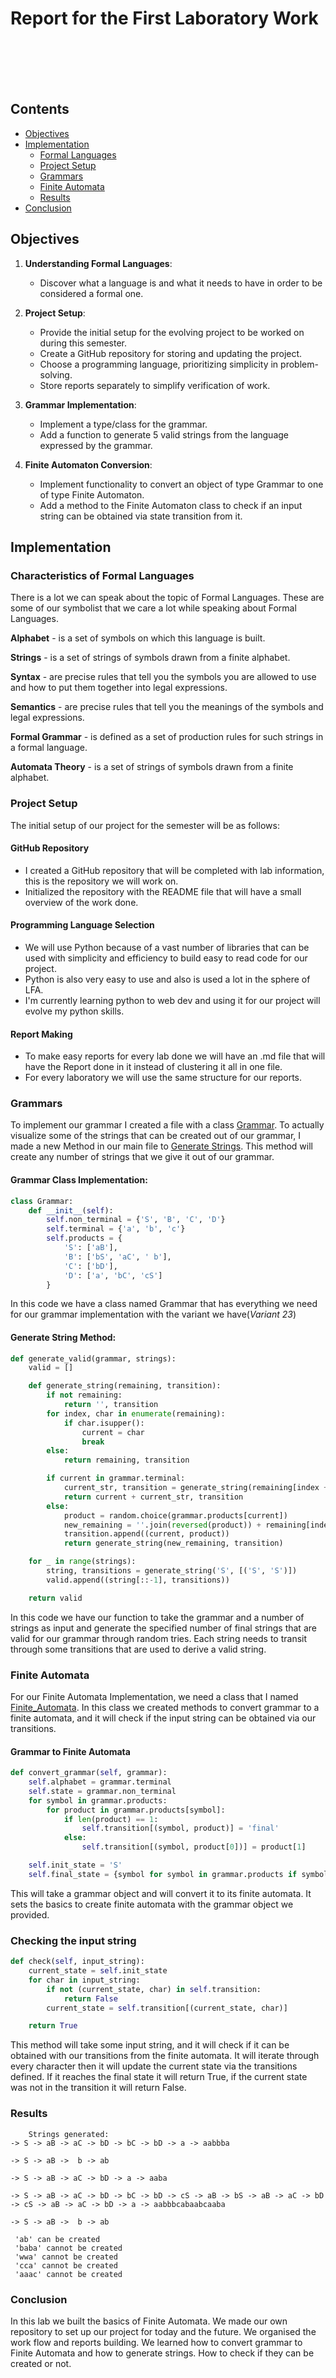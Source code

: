 # Report for the First Laboratory Work

<br><br>
<br><br>

## Contents

- [Objectives](#objectives)
- [Implementation](#implementation)
  - [Formal Languages](#characteristics-of-formal-languages)
  - [Project Setup](#project-setup)
  - [Grammars](#grammars)
  - [Finite Automata](#finite-automata)
  - [Results](#results)
- [Conclusion](#conclusion)

## Objectives

1. **Understanding Formal Languages**:

   - Discover what a language is and what it needs to have in order to be considered a formal one.

2. **Project Setup**:

   - Provide the initial setup for the evolving project to be worked on during this semester.
   - Create a GitHub repository for storing and updating the project.
   - Choose a programming language, prioritizing simplicity in problem-solving.
   - Store reports separately to simplify verification of work.

3. **Grammar Implementation**:

   - Implement a type/class for the grammar.
   - Add a function to generate 5 valid strings from the language expressed by the grammar.

4. **Finite Automaton Conversion**:
   - Implement functionality to convert an object of type Grammar to one of type Finite Automaton.
   - Add a method to the Finite Automaton class to check if an input string can be obtained via state transition from it.

## Implementation

### Characteristics of Formal Languages

There is a lot we can speak about the topic of Formal Languages. These are some of our symbolist that we care a lot
while speaking about Formal Languages.

**Alphabet** - is a set of symbols on which this language is built.

**Strings** - is a set of strings of symbols drawn from a finite alphabet.

**Syntax** - are precise rules that tell you the symbols you are allowed to use and how to put them together into legal expressions.

**Semantics** - are precise rules that tell you the meanings of the symbols and legal expressions.

**Formal Grammar** - is defined as a set of production rules for such strings in a formal language.

**Automata Theory** - is a set of strings of symbols drawn from a finite alphabet.

### Project Setup

The initial setup of our project for the semester will be as follows:

#### GitHub Repository

- I created a GitHub repository that will be completed with lab information, this is the repository we will work on.
- Initialized the repository with the README file that will have a small overview of the work done.

#### Programming Language Selection

- We will use Python because of a vast number of libraries that can be used with simplicity and efficiency to build easy to read code for our project.
- Python is also very easy to use and also is used a lot in the sphere of LFA.
- I'm currently learning python to web dev and using it for our project will evolve my python skills.

#### Report Making

- To make easy reports for every lab done we will have an .md file that will have the Report done in it instead of clustering it all in one file.
- For every laboratory we will use the same structure for our reports.

### Grammars

To implement our grammar I created a file with a class [Grammar](grammar.py).
To actually visualize some of the strings that can be created out of our grammar, I made a new Method in our main file to [Generate Strings](main.py). This method will create any number of strings that we give it out of our grammar.

#### Grammar Class Implementation:

```python
class Grammar:
    def __init__(self):
        self.non_terminal = {'S', 'B', 'C', 'D'}
        self.terminal = {'a', 'b', 'c'}
        self.products = {
            'S': ['aB'],
            'B': ['bS', 'aC', ' b'],
            'C': ['bD'],
            'D': ['a', 'bC', 'cS']
        }
```

In this code we have a class named Grammar that has everything we need for our grammar implementation with the variant we have(_Variant 23_)

#### Generate String Method:

```python
def generate_valid(grammar, strings):
    valid = []

    def generate_string(remaining, transition):
        if not remaining:
            return '', transition
        for index, char in enumerate(remaining):
            if char.isupper():
                current = char
                break
        else:
            return remaining, transition

        if current in grammar.terminal:
            current_str, transition = generate_string(remaining[index + 1:], transition)
            return current + current_str, transition
        else:
            product = random.choice(grammar.products[current])
            new_remaining = ''.join(reversed(product)) + remaining[index + 1:]
            transition.append((current, product))
            return generate_string(new_remaining, transition)

    for _ in range(strings):
        string, transitions = generate_string('S', [('S', 'S')])
        valid.append((string[::-1], transitions))

    return valid

```

In this code we have our function to take the grammar and a number of strings as input and generate the specified number of final strings that are valid for our grammar through random tries. Each string needs to transit through some transitions that are used to derive a valid string.

### Finite Automata

For our Finite Automata Implementation, we need a class that I named [Finite_Automata](finiteAutomata.py). In this class we created methods to convert grammar to a finite automata, and it will check if the input string can be obtained via our transitions.

#### Grammar to Finite Automata

```python
def convert_grammar(self, grammar):
    self.alphabet = grammar.terminal
    self.state = grammar.non_terminal
    for symbol in grammar.products:
        for product in grammar.products[symbol]:
            if len(product) == 1:
                self.transition[(symbol, product)] = 'final'
            else:
                self.transition[(symbol, product[0])] = product[1]

    self.init_state = 'S'
    self.final_state = {symbol for symbol in grammar.products if symbol.isupper()}
```

This will take a grammar object and will convert it to its finite automata. It sets the basics to create finite automata with the grammar object we provided.

### Checking the input string

```python
def check(self, input_string):
    current_state = self.init_state
    for char in input_string:
        if not (current_state, char) in self.transition:
            return False
        current_state = self.transition[(current_state, char)]

    return True
```

This method will take some input string, and it will check if it can be obtained with our transitions from the finite automata. It will iterate through every character then it will update the current state via the transitions defined. If it reaches the final state it will return True, if the current state was not in the transition it will return False.

### Results

```text
    Strings generated:
-> S -> aB -> aC -> bD -> bC -> bD -> a -> aabbba 

-> S -> aB ->  b -> ab 

-> S -> aB -> aC -> bD -> a -> aaba 

-> S -> aB -> aC -> bD -> bC -> bD -> cS -> aB -> bS -> aB -> aC -> bD -> cS -> aB -> aC -> bD -> a -> aabbbcabaabcaaba 

-> S -> aB ->  b -> ab 

 'ab' can be created
 'baba' cannot be created
 'wwa' cannot be created
 'cca' cannot be created
 'aaac' cannot be created
```

### Conclusion

In this lab we built the basics of Finite Automata. We made our own repository to set up our project for today and the future. We organised the work flow and reports building. We learned how to convert grammar to Finite Automata and how to generate strings. How to check if they can be created or not.